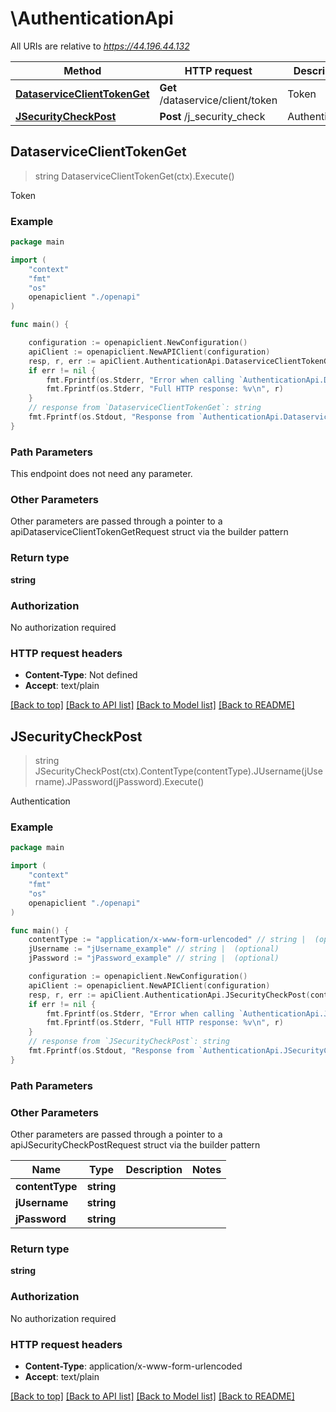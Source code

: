 # \AuthenticationApi

All URIs are relative to *https://44.196.44.132*

Method | HTTP request | Description
------------- | ------------- | -------------
[**DataserviceClientTokenGet**](AuthenticationApi.md#DataserviceClientTokenGet) | **Get** /dataservice/client/token | Token
[**JSecurityCheckPost**](AuthenticationApi.md#JSecurityCheckPost) | **Post** /j_security_check | Authentication



## DataserviceClientTokenGet

> string DataserviceClientTokenGet(ctx).Execute()

Token

### Example

```go
package main

import (
    "context"
    "fmt"
    "os"
    openapiclient "./openapi"
)

func main() {

    configuration := openapiclient.NewConfiguration()
    apiClient := openapiclient.NewAPIClient(configuration)
    resp, r, err := apiClient.AuthenticationApi.DataserviceClientTokenGet(context.Background()).Execute()
    if err != nil {
        fmt.Fprintf(os.Stderr, "Error when calling `AuthenticationApi.DataserviceClientTokenGet``: %v\n", err)
        fmt.Fprintf(os.Stderr, "Full HTTP response: %v\n", r)
    }
    // response from `DataserviceClientTokenGet`: string
    fmt.Fprintf(os.Stdout, "Response from `AuthenticationApi.DataserviceClientTokenGet`: %v\n", resp)
}
```

### Path Parameters

This endpoint does not need any parameter.

### Other Parameters

Other parameters are passed through a pointer to a apiDataserviceClientTokenGetRequest struct via the builder pattern


### Return type

**string**

### Authorization

No authorization required

### HTTP request headers

- **Content-Type**: Not defined
- **Accept**: text/plain

[[Back to top]](#) [[Back to API list]](../README.md#documentation-for-api-endpoints)
[[Back to Model list]](../README.md#documentation-for-models)
[[Back to README]](../README.md)


## JSecurityCheckPost

> string JSecurityCheckPost(ctx).ContentType(contentType).JUsername(jUsername).JPassword(jPassword).Execute()

Authentication

### Example

```go
package main

import (
    "context"
    "fmt"
    "os"
    openapiclient "./openapi"
)

func main() {
    contentType := "application/x-www-form-urlencoded" // string |  (optional)
    jUsername := "jUsername_example" // string |  (optional)
    jPassword := "jPassword_example" // string |  (optional)

    configuration := openapiclient.NewConfiguration()
    apiClient := openapiclient.NewAPIClient(configuration)
    resp, r, err := apiClient.AuthenticationApi.JSecurityCheckPost(context.Background()).ContentType(contentType).JUsername(jUsername).JPassword(jPassword).Execute()
    if err != nil {
        fmt.Fprintf(os.Stderr, "Error when calling `AuthenticationApi.JSecurityCheckPost``: %v\n", err)
        fmt.Fprintf(os.Stderr, "Full HTTP response: %v\n", r)
    }
    // response from `JSecurityCheckPost`: string
    fmt.Fprintf(os.Stdout, "Response from `AuthenticationApi.JSecurityCheckPost`: %v\n", resp)
}
```

### Path Parameters



### Other Parameters

Other parameters are passed through a pointer to a apiJSecurityCheckPostRequest struct via the builder pattern


Name | Type | Description  | Notes
------------- | ------------- | ------------- | -------------
 **contentType** | **string** |  | 
 **jUsername** | **string** |  | 
 **jPassword** | **string** |  | 

### Return type

**string**

### Authorization

No authorization required

### HTTP request headers

- **Content-Type**: application/x-www-form-urlencoded
- **Accept**: text/plain

[[Back to top]](#) [[Back to API list]](../README.md#documentation-for-api-endpoints)
[[Back to Model list]](../README.md#documentation-for-models)
[[Back to README]](../README.md)

